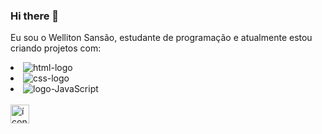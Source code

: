 ### Hi there 👋

Eu sou o Welliton Sansão, estudante de programação e atualmente estou criando projetos com:
<br>
<li>
<img src="https://img.shields.io/badge/HTML5-E34F26?style=for-the-badge&logo=html5&logoColor=white" alt="html-logo"/>
</li>
<li>
<img src="https://img.shields.io/badge/CSS3-1572B6?style=for-the-badge&logo=css3&logoColor=white" alt="css-logo"/>
</li>
<li>
<img src="https://img.shields.io/badge/JavaScript-323330?style=for-the-badge&logo=javascript&logoColor=F7DF1E" alt="logo-JavaScript"/>
</li>
<br>
<a href="https://www.instagram.com/wellitonsansao_7/"> <img align="left" alt="ícone do instagram" width="30px" src="https://cdn.jsdelivr.net/npm/simple-icons@v3/icons/instagram.svg"/>







